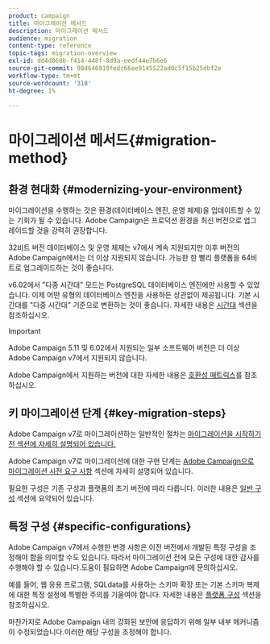```yaml
---
product: campaign
title: 마이그레이션 메서드
description: 마이그레이션 메서드
audience: migration
content-type: reference
topic-tags: migration-overview
exl-id: dd4d068b-f414-448f-8d9a-eedf44e7b6e6
source-git-commit: 98d646919fedc66ee9145522ad0c5f15b25dbf2e
workflow-type: tm+mt
source-wordcount: '318'
ht-degree: 1%

---
```


# 마이그레이션 메서드{#migration-method}

## 환경 현대화 {#modernizing-your-environment}

마이그레이션을 수행하는 것은 환경(데이터베이스 엔진, 운영 체제)을 업데이트할 수 있는 기회가 될 수 있습니다. Adobe Campaign은 프로덕션 환경을 최신 버전으로 업그레이드할 것을 강력히 권장합니다.

32비트 버전 데이터베이스 및 운영 체제는 v7에서 계속 지원되지만 이후 버전의 Adobe Campaign에서는 더 이상 지원되지 않습니다. 가능한 한 빨리 플랫폼을 64비트로 업그레이드하는 것이 좋습니다.

v6.02에서 &quot;다중 시간대&quot; 모드는 PostgreSQL 데이터베이스 엔진에만 사용할 수 있었습니다. 이제 어떤 유형의 데이터베이스 엔진을 사용하든 상관없이 제공됩니다. 기본 시간대를 &quot;다중 시간대&quot; 기준으로 변환하는 것이 좋습니다. 자세한 내용은 [시간대](../../migration/using/general-configurations.md#time-zones) 섹션을 참조하십시오.

>[!IMPORTANT]
>
>Adobe Campaign 5.11 및 6.02에서 지원되는 일부 소프트웨어 버전은 더 이상 Adobe Campaign v7에서 지원되지 않습니다.
>
>Adobe Campaign에서 지원하는 버전에 대한 자세한 내용은 [호환성 매트릭스](../../rn/using/compatibility-matrix.md)를 참조하십시오.

## 키 마이그레이션 단계 {#key-migration-steps}

Adobe Campaign v7로 마이그레이션하는 일반적인 절차는 [마이그레이션을 시작하기 전 섹션에 자세히 설명되어 있습니다.](../../migration/using/before-starting-migration.md)

Adobe Campaign v7로 마이그레이션에 대한 구현 단계는 [Adobe Campaign으로 마이그레이션 사전 요구 사항](../../migration/using/prerequisites-for-migration-to-adobe-campaign-7.md) 섹션에 자세히 설명되어 있습니다.

필요한 구성은 기존 구성과 플랫폼의 초기 버전에 따라 다릅니다. 이러한 내용은 [일반 구성](../../migration/using/general-configurations.md) 섹션에 요약되어 있습니다.

## 특정 구성 {#specific-configurations}

Adobe Campaign v7에서 수행한 변경 사항은 이전 버전에서 개발된 특정 구성을 조정해야 함을 의미할 수도 있습니다. 따라서 마이그레이션 전에 모든 구성에 대한 감사를 수행해야 할 수 있습니다.도움이 필요하면 Adobe Campaign에 문의하십시오.

예를 들어, 웹 응용 프로그램, SQLdata를 사용하는 스키마 확장 또는 기본 스키마 복제에 대한 특정 설정에 특별한 주의를 기울여야 합니다. 자세한 내용은 [플랫폼 구성](../../migration/using/configuring-your-platform.md) 섹션을 참조하십시오.

마찬가지로 Adobe Campaign 내의 강화된 보안에 응답하기 위해 일부 내부 메커니즘이 수정되었습니다.이러한 해당 구성을 조정해야 합니다.
